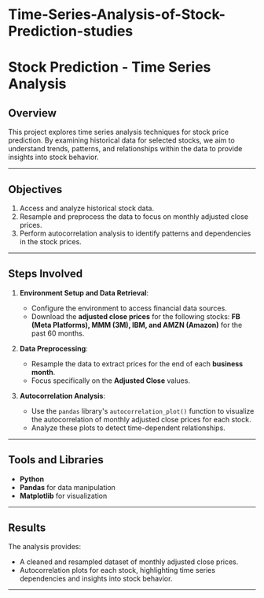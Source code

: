 # Time-Series-Analysis-of-Stock-Prediction-studies
# Stock Prediction - Time Series Analysis

## Overview
This project explores time series analysis techniques for stock price prediction. By examining historical data for selected stocks, we aim to understand trends, patterns, and relationships within the data to provide insights into stock behavior.

---

## Objectives
1. Access and analyze historical stock data.
2. Resample and preprocess the data to focus on monthly adjusted close prices.
3. Perform autocorrelation analysis to identify patterns and dependencies in the stock prices.

---

## Steps Involved
1. **Environment Setup and Data Retrieval**:
   - Configure the environment to access financial data sources.
   - Download the **adjusted close prices** for the following stocks: **FB (Meta Platforms), MMM (3M), IBM, and AMZN (Amazon)** for the past 60 months.

2. **Data Preprocessing**:
   - Resample the data to extract prices for the end of each **business month**.
   - Focus specifically on the **Adjusted Close** values.

3. **Autocorrelation Analysis**:
   - Use the `pandas` library's `autocorrelation_plot()` function to visualize the autocorrelation of monthly adjusted close prices for each stock.
   - Analyze these plots to detect time-dependent relationships.

---

## Tools and Libraries
- **Python**
- **Pandas** for data manipulation
- **Matplotlib** for visualization

---

## Results
The analysis provides:
- A cleaned and resampled dataset of monthly adjusted close prices.
- Autocorrelation plots for each stock, highlighting time series dependencies and insights into stock behavior.

---


